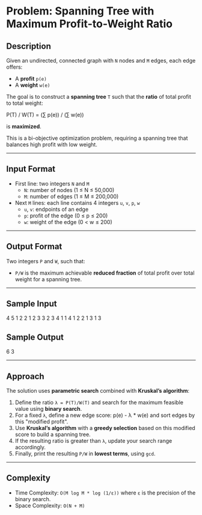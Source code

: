 # Problem: Spanning Tree with Maximum Profit-to-Weight Ratio

## Description

Given an undirected, connected graph with `N` nodes and `M` edges, each edge offers:
- A **profit** `p(e)`
- A **weight** `w(e)`

The goal is to construct a **spanning tree** `T` such that the **ratio** of total profit to total weight:

P(T) / W(T) = (∑ p(e)) / (∑ w(e))

is **maximized**.

This is a bi-objective optimization problem, requiring a spanning tree that balances high profit with low weight.

---

## Input Format

- First line: two integers `N` and `M`
  - `N`: number of nodes (1 ≤ N ≤ 50,000)
  - `M`: number of edges (1 ≤ M ≤ 200,000)
- Next `M` lines: each line contains 4 integers `u`, `v`, `p`, `w`
  - `u`, `v`: endpoints of an edge
  - `p`: profit of the edge (0 ≤ p ≤ 200)
  - `w`: weight of the edge (0 < w ≤ 200)

---

## Output Format

Two integers `P` and `W`, such that:
- `P/W` is the maximum achievable **reduced fraction** of total profit over total weight for a spanning tree.

---

## Sample Input

4 5
1 2 2 1
2 3 3 2
3 4 1 1
4 1 2 2
1 3 1 3

## Sample Output
6 3


---

## Approach

The solution uses **parametric search** combined with **Kruskal’s algorithm**:

1. Define the ratio `λ = P(T)/W(T)` and search for the maximum feasible value using **binary search**.
2. For a fixed `λ`, define a new edge score: p(e) - λ * w(e)
and sort edges by this "modified profit".
3. Use **Kruskal’s algorithm** with a **greedy selection** based on this modified score to build a spanning tree.
4. If the resulting ratio is greater than `λ`, update your search range accordingly.
5. Finally, print the resulting `P/W` in **lowest terms**, using `gcd`.

---

## Complexity

- Time Complexity: `O(M log M * log (1/ε))` where `ε` is the precision of the binary search.
- Space Complexity: `O(N + M)`